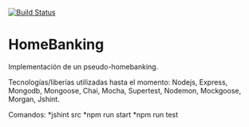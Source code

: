 [![Build Status](https://www.travis-ci.org/JonMaia/HomeBanking.svg?branch=master)](https://www.travis-ci.org/JonMaia/HomeBanking)

# HomeBanking

Implementación de un pseudo-homebanking.

Tecnologías/liberías utilizadas hasta el momento:
Nodejs, Express, Mongodb, Mongoose, Chai, Mocha, Supertest, Nodemon, Mockgoose, Morgan, Jshint.

Comandos:
*jshint src 
*npm run start
*npm run test
